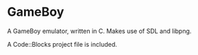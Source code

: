 GameBoy
=======
A GameBoy emulator, written in C. Makes use of SDL and libpng.

A Code::Blocks project file is included.
